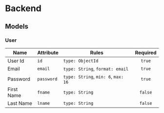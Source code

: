 # Backend

## Models
### User
| Name | Attribute | Rules | Required |
| --- | :--- | --- | :---: |
| User Id| `id` | `type: ObjectId` | `true` |
| Email | `email` | `type: String`, `format: email` | `true` |
| Password | `password` | `type: String`, `min: 6`, `max: 16` | `true` |
| First Name | `fname` | `type: String` | `false` |
| Last Name | `lname` | `type: String` | `false` |
